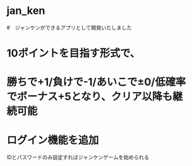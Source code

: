 # jan_ken
#　ジャンケンができるアプリとして開発いたしました

# 10ポイントを目指す形式で、
# 勝ちで+1/負けで-1/あいこで±0/低確率でボーナス+5となり、クリア以降も継続可能

# ログイン機能を追加
IDとパスワードのみ設定すればジャンケンゲームを始められる
